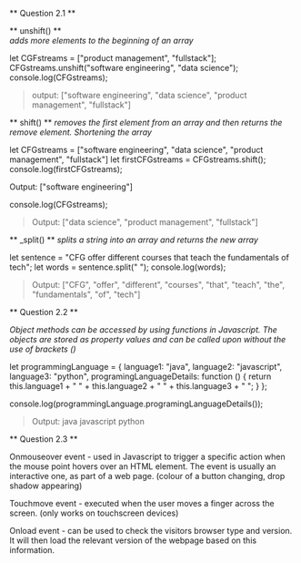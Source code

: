 ** Question 2.1 **

** unshift() **  
_adds more elements to the beginning of an array_

let CGFstreams = ["product management", "fullstack"];
CFGstreams.unshift("software engineering", "data science");
console.log(CFGstreams); 

> output: ["software engineering", "data science", "product management", "fullstack"]

** shift() ** 
_removes the first element from an array and then returns the remove element. Shortening the array_

let CFGstreams = ["software engineering", "data science", "product management", "fullstack"]
let firstCFGstreams = CFGstreams.shift();
console.log(firstCFGstreams); 

Output: ["software engineering"]

console.log(CFGstreams); 

> Output: ["data science", "product management", "fullstack"]

** _split() ** 
_splits a string into an array and returns the new array_

let sentence = "CFG offer different courses that teach the fundamentals of tech";
let words = sentence.split(" ");
console.log(words); 

> Output: ["CFG", "offer", "different", "courses", "that", "teach", "the", "fundamentals", "of", "tech"]

** Question 2.2 **

_Object methods can be accessed by using functions in Javascript. The objects are stored as property values and can be called upon without the use of brackets ()_

let programmingLanguage = {
    language1: "java",
    language2: "javascript",
    language3: "python",
    programingLanguageDetails: function () {
        return this.language1 + " " + this.language2 + " " + this.language3 + " ";
    }
};

console.log(programmingLanguage.programingLanguageDetails());

> Output: java javascript python

** Question 2.3 **

Onmouseover event - used in Javascript to trigger a specific action when the mouse point hovers over an HTML element. The event is usually an interactive one, as part of a web page. (colour of a button changing, drop shadow appearing)

Touchmove event - executed when the user moves a finger across the screen. (only works on touchscreen devices)

Onload event - can be used to check the visitors browser type and version. It will then load the relevant version of the webpage based on this information.